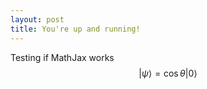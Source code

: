 ```yaml
---
layout: post
title: You're up and running!
---
```


Testing if MathJax works $$|\psi\rangle = \cos{\theta}|0\rangle$$
